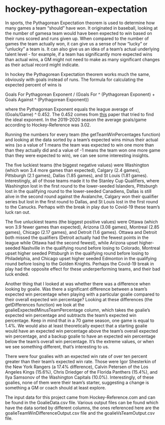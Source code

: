 # hockey-pythagorean-expectation

In sports, the Pythagorean Expectation theorem is used to determine how many games a team “should” have won. It originated in baseball, looking at the number of gamesa team would have been expected to win based on their runs scored and runs given up. When compared to the number of games the team actually won, it can give us a sense of how “lucky” or “unlucky” a team is. It can also give us an idea of a team’s actual underlying talent level - for example, if a team has significantly more expected wins than actual wins, a GM might not need to make as many significant changes as their actual record might indicate.

In hockey the Pythagorean Expectation theorem works much the same, obviously with goals instead of runs. The formula for calculating the expected percent of wins is 

Goals For Pythagorean Exponent / (Goals For ^ (Pythagorean Exponent) + Goals Against ^ (Pythagorean Exponent))

where the Pythagorean Exponent equals the league average of (Goals/Game) ^ 0.452. The 0.452 comes from [this](http://www.hockeyanalytics.com/Research_files/Win_Probabilities.pdf) paper that tried to find the ideal exponent. In the 2019-2020 season the average goals/game according to Hockey-Reference was 3.02. 

Running the numbers for every team (the getTeamWinPercentages function) and looking at the data sorted by a team’s expected wins minus their actual wins (so a value of 1 means the team was expected to win one more than than they actually did and a value of -1 means the team won one more game than they were expected to win), we can see some interesting insights.

The five luckiest teams (the biggest negative values) were Washington (which won 3.4 more games than expected), Calgary (2.4 games), Pittsburgh (2.1 games), Dallas (1.85 games), and St Louis (1.81 games). Interestingly, all of those teams made it to the Stanley Cup Qualifiers, where Washington lost in the first round to the lower-seeded Islanders, Pittsburgh lost in the qualifying round to the lower-seeded Canadiens, Dallas is still alive in the second round against the Avalanche, Calgary won their qualifier series but lost in the first round to Dallas, and St Louis lost in the first round to the Canucks. Perhaps with the break in play due to Covid-19 these team’s luck ran out.

The five unluckiest teams (the biggest positive values) were Ottawa (which won 3.9 fewer games than expected), Arizona (3.08 games), Montreal (2.85 games), Chicago (2.17 games), and Detroit (1.6 games). Ottawa and Detroit both missed the qualifiers (Detroit actually had the fewest points in the league while Ottawa had the second fewest), while Arizona upset higher-seeded Nashville in the qualifying round before losing to Colorado, Montreal upset higher seeded Pittsburgh in the qualifying round before losing to Philadelphia, and Chicago upset higher seeded Edmonton in the qualifying round before losing to the Golden Knights. Perhaps the Covid-19 break in play had the opposite effect for these underperforming teams, and their bad luck ended.

Another thing that I looked at was whether there was a difference when looking by goalie. Was there a significant difference between a team’s expected win percentage when playing with a particular goalie compared to their overall expected win percentage? Looking at these differences (the getDifferences function) we look at the goalieExpectedMinusTeamPercentage column, which takes the goalie’s expected win percentage and subtracts the team’s expected win percentage. Keep in mind that in a 70 game season, one game is equal to 1.4%. We would also at least theoretically expect that a starting goalie would have an expected win percentage above the team’s overall expected win percentage, and a backup goalie to have an expected win percentage below the team’s overall win percentage. It’s the extreme values, or when we see something different, that’s interesting to us.

There were four goalies with an expected win rate of over ten percent greater than their team’s expected win rate. Those were Igor Shesterkin of the New York Rangers (a 17.4% difference), Calvin Petersen of the Los Angeles Kings (15.6%), Chris Driedger of the Florida Panthers (15.4%), and Ilya Samsonov of the Washington Capitals (10.0%). Interestingly, of these goalies, none of them were their team’s starter, suggesting a change is something a GM or coach should at least explore. 

The input data for this project came from Hockey-Reference.com and can be found in the GoalieData.csv file. Various output files can be found which have the data sorted by different columns, the ones referenced here are the goalieTeamWinDifferenceOutput.csv file and the goalieVsTeamOutput.csv file.


